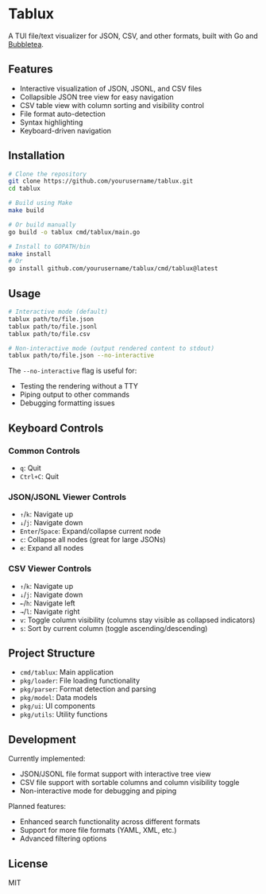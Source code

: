 # Tablux

A TUI file/text visualizer for JSON, CSV, and other formats, built with Go and [Bubbletea](https://github.com/charmbracelet/bubbletea).

## Features

- Interactive visualization of JSON, JSONL, and CSV files
- Collapsible JSON tree view for easy navigation
- CSV table view with column sorting and visibility control
- File format auto-detection
- Syntax highlighting
- Keyboard-driven navigation

## Installation

```bash
# Clone the repository
git clone https://github.com/yourusername/tablux.git
cd tablux

# Build using Make
make build

# Or build manually
go build -o tablux cmd/tablux/main.go

# Install to GOPATH/bin
make install
# Or
go install github.com/yourusername/tablux/cmd/tablux@latest
```

## Usage

```bash
# Interactive mode (default)
tablux path/to/file.json
tablux path/to/file.jsonl
tablux path/to/file.csv

# Non-interactive mode (output rendered content to stdout)
tablux path/to/file.json --no-interactive
```

The `--no-interactive` flag is useful for:
- Testing the rendering without a TTY
- Piping output to other commands
- Debugging formatting issues

## Keyboard Controls

### Common Controls
- `q`: Quit
- `Ctrl+C`: Quit

### JSON/JSONL Viewer Controls
- `↑`/`k`: Navigate up
- `↓`/`j`: Navigate down
- `Enter`/`Space`: Expand/collapse current node
- `c`: Collapse all nodes (great for large JSONs)
- `e`: Expand all nodes

### CSV Viewer Controls
- `↑`/`k`: Navigate up
- `↓`/`j`: Navigate down
- `←`/`h`: Navigate left
- `→`/`l`: Navigate right
- `v`: Toggle column visibility (columns stay visible as collapsed indicators)
- `s`: Sort by current column (toggle ascending/descending)

## Project Structure

- `cmd/tablux`: Main application
- `pkg/loader`: File loading functionality
- `pkg/parser`: Format detection and parsing
- `pkg/model`: Data models
- `pkg/ui`: UI components
- `pkg/utils`: Utility functions

## Development

Currently implemented:
- JSON/JSONL file format support with interactive tree view
- CSV file support with sortable columns and column visibility toggle
- Non-interactive mode for debugging and piping

Planned features:
- Enhanced search functionality across different formats
- Support for more file formats (YAML, XML, etc.)
- Advanced filtering options

## License

MIT
